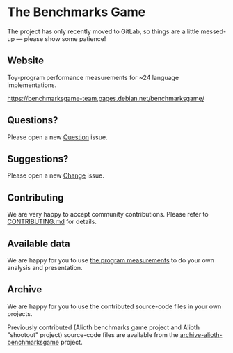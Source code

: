 The Benchmarks Game
===================

The project has only recently moved to GitLab, so things are a little messed-up — please show some patience!

Website
-------

Toy-program performance measurements for ~24 language implementations.

https://benchmarksgame-team.pages.debian.net/benchmarksgame/

Questions?
----------

Please open a new [Question](https://salsa.debian.org/benchmarksgame-team/benchmarksgame/issues/new?issuable_template=Question) issue.

Suggestions?
------------

Please open a new [Change](https://salsa.debian.org/benchmarksgame-team/benchmarksgame/issues/new?issuable_template=Change) issue.


Contributing
------------

We are very happy to accept community contributions. Please refer to [CONTRIBUTING.md](/CONTRIBUTING.md) for details.

Available data
--------------

We are happy for you to use [the program measurements](/public/data/) to do your own analysis and presentation.


Archive
-------

We are happy for you to use the contributed source-code files in your own projects.

Previously contributed (Alioth benchmarks game project and Alioth "shootout" project) source-code files are available from the [archive-alioth-benchmarksgame](https://salsa.debian.org/benchmarksgame-team/archive-alioth-benchmarksgame) project.
